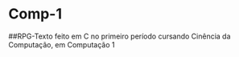 # Comp-1

##RPG-Texto feito em C no primeiro período cursando Cinência da Computação, em Computação 1
